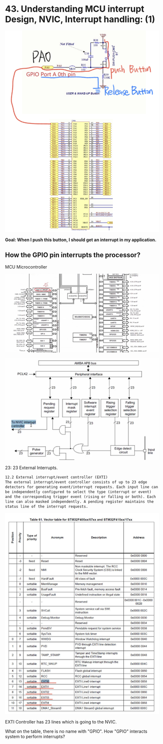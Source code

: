 # 43. Understanding MCU interrupt Design, NVIC, Interrupt handling: (1)



![01](https://github.com/knightsummon/Mastering-Microcontroller-and-Embedded-Driver-Development/blob/main/12.%20Understanding%20MCU%20Interrupt%20Design%2C%20NVIC%2C%20Interrupt%20Handling/43.%20Understanding%20MCU%20interrupt%20Design%2C%20NVIC%2C%20Interrupt%20handling%20(1).assets/01.jpg)

**Goal: When I push this button, I should get an interrupt in my application.**

## How the GPIO pin interrupts the processor?

MCU Microcontroller

![02](https://github.com/knightsummon/Mastering-Microcontroller-and-Embedded-Driver-Development/blob/main/12.%20Understanding%20MCU%20Interrupt%20Design%2C%20NVIC%2C%20Interrupt%20Handling/43.%20Understanding%20MCU%20interrupt%20Design%2C%20NVIC%2C%20Interrupt%20handling%20(1).assets/02.jpg)

![03](https://github.com/knightsummon/Mastering-Microcontroller-and-Embedded-Driver-Development/blob/main/12.%20Understanding%20MCU%20Interrupt%20Design%2C%20NVIC%2C%20Interrupt%20Handling/43.%20Understanding%20MCU%20interrupt%20Design%2C%20NVIC%2C%20Interrupt%20handling%20(1).assets/03.jpg)

23: 23 External Interrupts.

```
12.2 External interrupt/event controller (EXTI)
The external interrupt/event controller consists of up to 23 edge detectors for generating event/interrupt requests. Each input line can be independently configured to select the type (interrupt or event) and the corresponding trigger event (rising or falling or both). Each line can also masked independently. A pending register maintains the status line of the interrupt requests.
```

![04](https://github.com/knightsummon/Mastering-Microcontroller-and-Embedded-Driver-Development/blob/main/12.%20Understanding%20MCU%20Interrupt%20Design%2C%20NVIC%2C%20Interrupt%20Handling/43.%20Understanding%20MCU%20interrupt%20Design%2C%20NVIC%2C%20Interrupt%20handling%20(1).assets/04.jpg)

EXTI Controller has 23 lines which is going to the NVIC.

What on the table, there is no name with "GPIO". How "GPIO" interacts system to perform interrupts?
